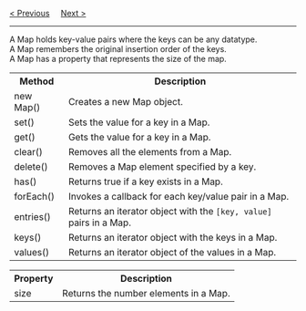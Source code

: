 <a href="/JS/Objects/Sets.md">&lt; Previous</a>
&nbsp;&nbsp;&nbsp;
<a href="/JS/Functions/Main.md">Next &gt;</a>
<hr>
A Map holds key-value pairs where the keys can be any datatype.
<br>
A Map remembers the original insertion order of the keys.
<br>
A Map has a property that represents the size of the map.
<table class="ws-table-all">
  <tr>
    <th>Method</th>
    <th>Description</th>
  </tr>
  <tr>
    <td>new Map()</td>
    <td>Creates a new Map object.</td>
  </tr>
  <tr>
    <td>set()</td>
    <td>Sets the value for a key in a Map.</td>
  </tr>
  <tr>
    <td>get()</td>
    <td>Gets the value for a key in a Map.</td>
  </tr>
  <tr>
    <td>clear()</td>
    <td>Removes all the elements from a Map.</td>
  </tr>
  <tr>
    <td>delete()</td>
    <td>Removes a Map element specified by a key.</td>
  </tr>
  <tr>
    <td>has()</td>
    <td>Returns true if a key exists in a Map.</td>
  </tr>
  <tr>
    <td>forEach()</td>
    <td>Invokes a callback for each key/value pair in a Map.</td>
  </tr>
  <tr>
    <td>entries()</td>
    <td>Returns an iterator object with the <code>[key, value]</code> pairs in a Map.</td>
  </tr>
  <tr>
    <td>keys()</td>
    <td>Returns an iterator object with the keys in a Map.</td>
  </tr>
  <tr>
    <td>values()</td>
    <td>Returns an iterator object of the values in a Map.</td>
  </tr>
</table>
<table class="ws-table-all">
  <tr>
    <th>Property</th>
    <th>Description</th>
  </tr>
  <tr>
    <td>size</td>
    <td>Returns the number elements in a Map.</td>
  </tr>
</table>
